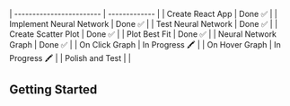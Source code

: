 | ------------------------ | ------------- |
| Create React App | Done ✅ |
| Implement Neural Network | Done ✅ |
| Test Neural Network | Done ✅ |
| Create Scatter Plot | Done ✅ |
| Plot Best Fit | Done ✅ |
| Neural Network Graph | Done ✅ |
| On Click Graph | In Progress 🖍 |
| On Hover Graph | In Progress 🖍 |
| Polish and Test | |

## Getting Started
